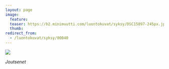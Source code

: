 ```yaml
---
layout: page
image:
  feature:
  teaser: https://b2.minimuutti.com/luontokuvat/syksy/DSC15897-245px.jpg
  thumb:
redirect_from:
  - /luontokuvat/syksy/00040
---
```


![](https://b2.minimuutti.com/luontokuvat/syksy/DSC15897-800px.jpg)

*Joutsenet*
